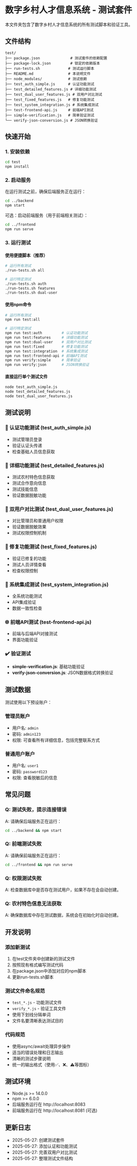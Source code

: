 # 数字乡村人才信息系统 - 测试套件

本文件夹包含了数字乡村人才信息系统的所有测试脚本和验证工具。

## 文件结构

```
test/
├── package.json              # 测试套件的依赖配置
├── package-lock.json         # 锁定的依赖版本
├── run-tests.sh             # 测试运行脚本
├── README.md                # 本说明文件
├── node_modules/            # 测试依赖
├── test_auth_simple.js      # 认证功能测试
├── test_detailed_features.js # 详细功能测试
├── test_dual_user_features.js # 双用户对比测试
├── test_fixed_features.js   # 修复功能测试
├── test_system_integration.js # 系统集成测试
├── test-frontend-api.js     # 前端API测试
├── simple-verification.js   # 简单验证测试
└── verify-json-conversion.js # JSON转换验证
```

## 快速开始

### 1. 安装依赖
```bash
cd test
npm install
```

### 2. 启动服务
在运行测试之前，确保后端服务正在运行：
```bash
cd ../backend
npm start
```

可选：启动前端服务（用于前端相关测试）：
```bash
cd ../frontend
npm run serve
```

### 3. 运行测试

#### 使用便捷脚本（推荐）
```bash
# 运行所有测试
./run-tests.sh all

# 运行特定测试
./run-tests.sh auth
./run-tests.sh features
./run-tests.sh dual-user
```

#### 使用npm命令
```bash
# 运行所有测试
npm run test:all

# 运行特定测试
npm run test:auth         # 认证功能测试
npm run test:features     # 详细功能测试
npm run test:dual-user    # 双用户对比测试
npm run test:fixed        # 修复功能测试
npm run test:integration  # 系统集成测试
npm run test:frontend-api # 前端API测试
npm run verify:simple     # 简单验证
npm run verify:json       # JSON转换验证
```

#### 直接运行单个测试文件
```bash
node test_auth_simple.js
node test_detailed_features.js
node test_dual_user_features.js
```

## 测试说明

### 🔐 认证功能测试 (test_auth_simple.js)
- 测试管理员登录
- 验证认证头传递
- 检查基础人员信息获取

### 🔧 详细功能测试 (test_detailed_features.js)
- 测试农村特色信息获取
- 测试合作意向信息
- 测试技能信息
- 验证数据脱敏功能

### 👥 双用户对比测试 (test_dual_user_features.js)
- 对比管理员和普通用户权限
- 验证数据脱敏效果
- 测试权限控制机制

### 🔨 修复功能测试 (test_fixed_features.js)
- 验证已修复的功能
- 测试人员详情查看
- 检查权限控制

### 🔗 系统集成测试 (test_system_integration.js)
- 全系统功能测试
- API集成验证
- 数据一致性检查

### 🌐 前端API测试 (test-frontend-api.js)
- 前端与后端API对接测试
- 界面功能验证

### ✔️ 验证测试
- **simple-verification.js**: 基础功能验证
- **verify-json-conversion.js**: JSON数据格式转换验证

## 测试数据

测试使用以下预设账户：

### 管理员账户
- 用户名: `admin`
- 密码: `admin123`
- 权限: 可查看所有详细信息，包括完整联系方式

### 普通用户账户
- 用户名: `user1`
- 密码: `password123`
- 权限: 查看脱敏后的信息

## 常见问题

### Q: 测试失败，提示连接错误
A: 请确保后端服务正在运行：
```bash
cd ../backend && npm start
```

### Q: 前端测试失败
A: 请确保前端服务正在运行：
```bash
cd ../frontend && npm run serve
```

### Q: 权限测试失败
A: 检查数据库中是否存在测试用户，如果不存在会自动创建。

### Q: 农村特色信息无法获取
A: 确保数据库中存在测试数据，系统会在初始化时自动创建。

## 开发说明

### 添加新测试
1. 在test文件夹中创建新的测试文件
2. 按照现有格式编写测试代码
3. 在package.json中添加对应的npm脚本
4. 更新run-tests.sh脚本

### 测试文件命名规范
- `test_*.js` - 功能测试文件
- `verify_*.js` - 验证工具文件
- 使用下划线分隔单词
- 文件名要清晰表达测试目的

### 代码规范
- 使用async/await处理异步操作
- 适当的错误处理和日志输出
- 清晰的测试步骤说明
- 统一的输出格式（使用✅、❌、⚠️等图标）

## 测试环境

- Node.js >= 14.0.0
- npm >= 6.0.0
- 后端服务运行在 http://localhost:8083
- 前端服务运行在 http://localhost:8081 (可选)

## 更新日志

- 2025-05-27: 创建测试套件
- 2025-05-27: 添加认证和功能测试
- 2025-05-27: 完善双用户对比测试
- 2025-05-27: 整理测试文件结构
